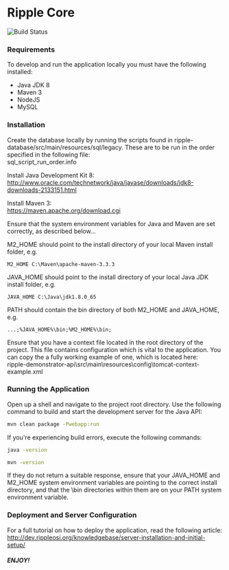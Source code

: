 Ripple Core
=========

![Build Status](http://bamboo.rippleosi.org/plugins/servlet/wittified/build-status/RPLE-IDCRC)

### Requirements

To develop and run the application locally you must have the following installed:
* Java JDK 8
* Maven 3
* NodeJS
* MySQL

### Installation

Create the database locally by running the scripts found in ripple-database/src/main/resources/sql/legacy.
These are to be run in the order specified in the following file:  
sql_script_run_order.info

Install Java Development Kit 8:  
http://www.oracle.com/technetwork/java/javase/downloads/jdk8-downloads-2133151.html

Install Maven 3:  
https://maven.apache.org/download.cgi

Ensure that the system environment variables for Java and Maven are set correctly, as described below...

M2_HOME should point to the install directory of your local Maven install folder, e.g.  
```
M2_HOME C:\Maven\apache-maven-3.3.3
```

JAVA_HOME should point to the install directory of your local Java JDK install folder, e.g.  
```
JAVA_HOME C:\Java\jdk1.8.0_65
```

PATH should contain the bin directory of both M2_HOME and JAVA_HOME, e.g.  
```
...;%JAVA_HOME%\bin;%M2_HOME%\bin;
```

Ensure that you have a context file located in the root directory of the project. This file contains configuration
which is vital to the application. You can copy the a fully working example of one, which is located here:  
ripple-demonstrator-api\src\main\resources\config\tomcat-context-example.xml

### Running the Application

Open up a shell and navigate to the project root directory. Use the following command to build and start the development
server for the Java API:  
```sh
mvn clean package -Pwebapp:run
```

If you're experiencing build errors, execute the following commands:   
```sh
java -version
```

```sh
mvn -version 
```

If they do not return a suitable response, ensure that your JAVA_HOME and M2_HOME system environment variables are pointing
to the correct install directory, and that the \bin directories within them are on your PATH system environment variable.


### Deployment and Server Configuration 

For a full tutorial on how to deploy the application, read the following article:  
http://dev.rippleosi.org/knowledgebase/server-installation-and-initial-setup/



##### ENJOY!